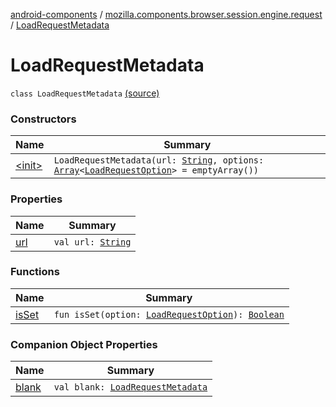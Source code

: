 [android-components](../../index.md) / [mozilla.components.browser.session.engine.request](../index.md) / [LoadRequestMetadata](./index.md)

# LoadRequestMetadata

`class LoadRequestMetadata` [(source)](https://github.com/mozilla-mobile/android-components/blob/master/components/browser/session/src/main/java/mozilla/components/browser/session/engine/request/LoadRequestMetadata.kt#L7)

### Constructors

| Name | Summary |
|---|---|
| [&lt;init&gt;](-init-.md) | `LoadRequestMetadata(url: `[`String`](https://kotlinlang.org/api/latest/jvm/stdlib/kotlin/-string/index.html)`, options: `[`Array`](https://kotlinlang.org/api/latest/jvm/stdlib/kotlin/-array/index.html)`<`[`LoadRequestOption`](../-load-request-option/index.md)`> = emptyArray())` |

### Properties

| Name | Summary |
|---|---|
| [url](url.md) | `val url: `[`String`](https://kotlinlang.org/api/latest/jvm/stdlib/kotlin/-string/index.html) |

### Functions

| Name | Summary |
|---|---|
| [isSet](is-set.md) | `fun isSet(option: `[`LoadRequestOption`](../-load-request-option/index.md)`): `[`Boolean`](https://kotlinlang.org/api/latest/jvm/stdlib/kotlin/-boolean/index.html) |

### Companion Object Properties

| Name | Summary |
|---|---|
| [blank](blank.md) | `val blank: `[`LoadRequestMetadata`](./index.md) |
